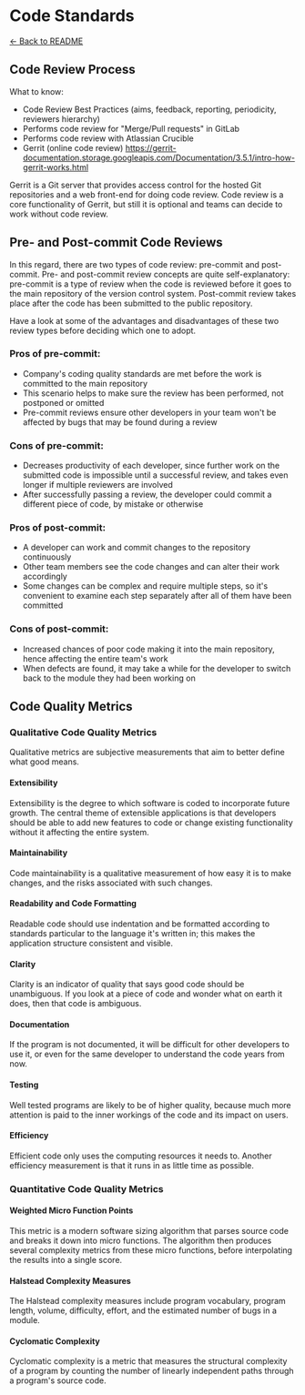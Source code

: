 # Code Standards

[← Back to README](README.md)

## Code Review Process

What to know:

* Code Review Best Practices (aims, feedback, reporting, periodicity, reviewers hierarchy)
* Performs code review for "Merge/Pull requests" in GitLab
* Performs code review with Atlassian Crucible
* Gerrit  (online code review) https://gerrit-documentation.storage.googleapis.com/Documentation/3.5.1/intro-how-gerrit-works.html

Gerrit is a Git server that provides access control for the hosted Git repositories and a web front-end for doing code review. Code review is a core functionality of Gerrit, but still it is optional and teams can decide to work without code review.

## Pre- and Post-commit Code Reviews

In this regard, there are two types of code review: pre-commit and post-commit. Pre- and post-commit review concepts are quite self-explanatory: pre-commit is a type of review when the code is reviewed before it goes to the main repository of the version control system. Post-commit review takes place after the code has been submitted to the public repository.

Have a look at some of the advantages and disadvantages of these two review types before deciding which one to adopt.

### Pros of pre-commit:
- Company's coding quality standards are met before the work is committed to the main repository
- This scenario helps to make sure the review has been performed, not postponed or omitted
- Pre-commit reviews ensure other developers in your team won't be affected by bugs that may be found during a review

### Cons of pre-commit:
- Decreases productivity of each developer, since further work on the submitted code is impossible until a successful review, and takes even longer if multiple reviewers are involved
- After successfully passing a review, the developer could commit a different piece of code, by mistake or otherwise

### Pros of post-commit:
- A developer can work and commit changes to the repository continuously
- Other team members see the code changes and can alter their work accordingly
- Some changes can be complex and require multiple steps, so it's convenient to examine each step separately after all of them have been committed

### Cons of post-commit:
- Increased chances of poor code making it into the main repository, hence affecting the entire team's work
- When defects are found, it may take a while for the developer to switch back to the module they had been working on

## Code Quality Metrics

### Qualitative Code Quality Metrics
Qualitative metrics are subjective measurements that aim to better define what good means.

#### Extensibility
Extensibility is the degree to which software is coded to incorporate future growth. The central theme of extensible applications is that developers should be able to add new features to code or change existing functionality without it affecting the entire system.

#### Maintainability
Code maintainability is a qualitative measurement of how easy it is to make changes, and the risks associated with such changes.

#### Readability and Code Formatting
Readable code should use indentation and be formatted according to standards particular to the language it's written in; this makes the application structure consistent and visible.

#### Clarity
Clarity is an indicator of quality that says good code should be unambiguous. If you look at a piece of code and wonder what on earth it does, then that code is ambiguous.

#### Documentation
If the program is not documented, it will be difficult for other developers to use it, or even for the same developer to understand the code years from now.

#### Testing
Well tested programs are likely to be of higher quality, because much more attention is paid to the inner workings of the code and its impact on users.

#### Efficiency
Efficient code only uses the computing resources it needs to. Another efficiency measurement is that it runs in as little time as possible.

### Quantitative Code Quality Metrics

#### Weighted Micro Function Points
This metric is a modern software sizing algorithm that parses source code and breaks it down into micro functions. The algorithm then produces several complexity metrics from these micro functions, before interpolating the results into a single score.

#### Halstead Complexity Measures
The Halstead complexity measures include program vocabulary, program length, volume, difficulty, effort, and the estimated number of bugs in a module.

#### Cyclomatic Complexity
Cyclomatic complexity is a metric that measures the structural complexity of a program by counting the number of linearly independent paths through a program's source code. 